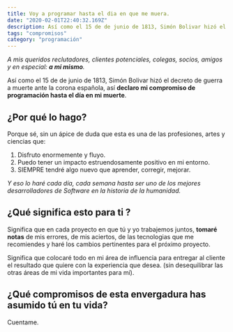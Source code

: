 ```yaml
---
title: Voy a programar hasta el dia en que me muera.
date: "2020-02-01T22:40:32.169Z"
description: Así como el 15 de de junio de 1813, Simón Bolivar hizó el decreto de guerra a muerte ante la corona española, así declaro...
tags: "compromisos"
category: "programación"
---
```


_A mis queridos reclutadores, clientes potenciales, colegas, socios, amigos y en especial: **a mi mismo**._

Así como el 15 de de junio de 1813, Simón Bolivar hizó el decreto de guerra a muerte ante la corona española, así **declaro mi compromiso de programación hasta el día en mi muerte**.

## ¿Por qué lo hago?

Porque sé, sin un ápice de duda que esta es una de las profesiones, artes y ciencias que:
1. Disfruto enormemente y fluyo.
2. Puedo tener un impacto estruendosamente positivo en mi entorno.
3. SIEMPRE tendré algo nuevo que aprender, corregir, mejorar.

_Y eso lo haré cada día, cada semana hasta ser uno de los mejores desarrolladores de Software en la historia de la humanidad._

## ¿Qué significa esto para ti ?

Significa que en cada proyecto en que tú y yo trabajemos juntos, **tomaré notas** de mis errores, de mis aciertos, de las tecnologias que me recomiendes y haré los cambios pertinentes para el próximo proyecto.

Significa que colocaré todo en mi área de influencia para entregar al cliente el resultado que quiere con la experiencia que desea. (sin desequilibrar las otras áreas de mi vida importantes para mí).

## ¿Qué compromisos de esta envergadura has asumido tú en tu vida?

Cuentame.